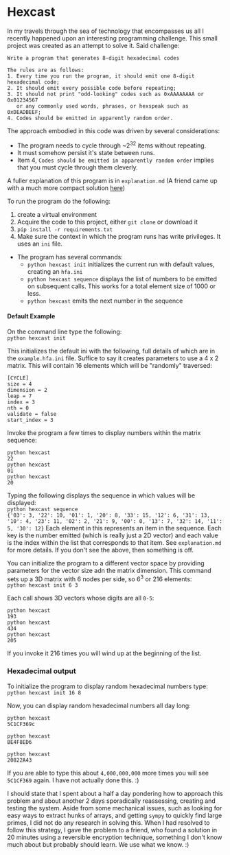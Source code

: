 # Hexcast
In my travels through the sea of technology that encompasses us all I recently happened upon an interesting programming challenge. This small project was created as an attempt to solve it. Said challenge: 


```
Write a program that generates 8-digit hexadecimal codes

The rules are as follows:
1. Every time you run the program, it should emit one 8-digit hexadecimal code;
2. It should emit every possible code before repeating;
3. It should not print "odd-looking" codes such as 0xAAAAAAAA or 0x01234567 
   or any commonly used words, phrases, or hexspeak such as 0xDEADBEEF;
4. Codes should be emitted in apparently random order.
```

The approach embodied in this code was driven by several considerations:
* The program needs to cycle through ~2<sup>32</sup> items without repeating.
* It must somehow persist it's state between runs.
* Item 4, `Codes should be emitted in apparently random order` implies that you must cycle through them cleverly.

A fuller explanation of this program is in `explanation.md` (A friend came up with a much more compact solution [here](https://gist.github.com/jcttrll/e9533b01c9196809faf7dcf25978924b))

To run the program do the following:
1. create a virtual environment
2. Acquire the code to this project, either `git clone` or download it
3. `pip install -r requirements.txt`
4. Make sure the context in which the program runs has write privileges. It uses an `ini` file.

* The program has several commands:
  * `python hexcast init` initializes the current run with default values, creating an `hfa.ini`
  * `python hexcast sequence` displays the list of numbers to be emitted on subsequent calls. This works for a total element size of 1000 or less.
  * `python hexcast` emits the next number in the sequence

#### Default Example
On the command line type the following:<br>
`python hexcast init`<br>

This initializes the default ini with the following, full details of which are in the `example.hfa.ini` file. Suffice to say it creates parameters to use a 4 x 2 matrix. This will contain 16 elements which will be "randomly" traversed:
```
[CYCLE]
size = 4
dimension = 2
leap = 7
index = 3
nth = 0
validate = false
start_index = 3
```
Invoke the program a few times to display numbers within the matrix sequence:
```
python hexcast
22
python hexcast
01
python hexcast
20
```
Typing the following displays the sequence in which values will be displayed:<br>
`python hexcast sequence`<br>
`{'03': 3, '22': 10, '01': 1, '20': 8, '33': 15, '12': 6, '31': 13, '10': 4, '23': 11, '02': 2, '21': 9, '00': 0, '13': 7, '32': 14, '11': 5, '30': 12}`
Each element in this represents an item in the sequence. Each key is the number emitted (which is really just a 2D vector) and each value is the index within the list that corresponds to that item. See `explanation.md` for more details. If you don't see the above, then something is off.


You can initialize the program to a different vector space by providing parameters for the vector size adn the matrix dimension. This command sets up a 3D matrix with 6 nodes per side, so 6<sup>3</sup> or 216 elements:<br>
`python hexcast init 6 3`

Each call shows 3D vectors whose digits are all `0-5`:<br>
```
python hexcast
193
python hexcast
434
python hexcast
205
```
If you invoke it 216 times you will wind up at the beginning of the list.

### Hexadecimal output
To initialize the program to display random hexadecimal numbers type:<br>
`python hexcast init 16 8`

Now, you can display random hexadecimal numbers all day long:<br>
```
python hexcast
5C1CF369c

python hexcast
BE4F8ED6

python hexcast
20822A43
```
If you are able to type this about `4,000,000,000` more times you will see `5C1CF369` again. I have not actually done this. :)


I should state that I spent about a half a day pondering how to approach this problem 
and about another 2 days sporadically reassessing, creating and testing the system. Aside from some mechanical issues, 
such as looking for easy ways to extract hunks of arrays, and getting `sympy` to quickly find large primes,
I did not do any research in solving this. When I had resolved to follow this strategy, I gave the problem to a friend, 
who found a solution in 20 minutes using a reversible encryption technique, something I don't know much about but probably should learn.
We use what we know. :)
